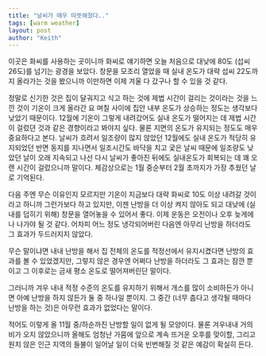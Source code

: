 ```yaml
---
title: "날씨가 매우 따뜻해졌다.."
tags: [warm weather]
layout: post
author: "Keith"
---
```


이곳은 화씨를 사용하는 곳이니까 화씨로 얘기하면 오늘 처음으로 대낮에 80도 (섭씨 26도)를 넘기는 광경을 보았다. 창문을 모조리 열었을 때 실내 온도가 대략 섭씨 22도까지 올라가는 것을 봤으니까 이만하면 이제 겨울 다 갔구나 할 수 있을 것 같다.

정말로 신기한 것은 집이 달궈지고 식고 하는 것에 제법 시간이 걸리는 것이라는 것을 느낀 것이 기온이 크게 올라간 요 며칠 사이에 집안 내부 온도가 상승하는 정도는 생각보다 낮았기 때문이다. 12월에 기온이 그렇게 내려갔어도 실내 온도가 떨어지는 데 제법 시간이 걸렀뎐 것과 같은 경향이라고 봐야지 싶다. 물론 지면의 온도가 유지되는 정도도 매우 중요하다고 본다. 날씨가 흐려서 일조량이 많지 않았던 12월에도 실내 온도가 적당히 유지되었던 반면 동지를 지나면서 일조시간도 바닥을 치고 궃은 날씨 때문에 일조량도 낮았던 날이 오래 지속되고 나선 다시 날씨가 좋아진 뒤에도 실내온도가 회복되는 데 꽤 오랜 시간이 걸렀으니까 말이다. 체감상으로는 1월 중순부터 2월 초까지가 가장 추웠던 날로 기억된다. 

다음 주엔 무슨 이유인지 모르지만 기온이 지금보다 대략 화씨로 10도 이상 내려갈 것이라고 하니까 그런가보다 하고 있지만, 이젠 난방을 더 이상 켜지 않아도 되고 대낮에 (실내를 덥히기 위해) 창문을 열어놓을 수 있어서 좋다. 이제 운동은 오전이나 오후 늦게에나 나가야 될 것 같다. 어차피 어느 정도 냉각되어버린 다음엔 아무리 난방을 하더라도 그 효과가 두드러지지 않았다.

무슨 말이냐면 내내 난방을 해서 집 전체의 온도를 적정선에서 유지시켰다면 난방의 효과를 볼 수 있었겠지만, 그렇지 않은 경우엔 어쩌다 난방을 하더라도 그 효과는 잠깐 뿐이고 그 이후로는 금새 평소 온도로 떨어져버린단 말이다. 

그러니까 겨우 내내 적정 수준의 온도를 유지하기 위해서 개스를 많이 소비하든가 아니면 아예 난방을 하지 않든가 둘 중 하나일 뿐이지. 그 중간 (너무 춥다고 생각될 때마다 난방을 하는 것)은 아무런 효과가 없었다는 말이다.

적어도 이렇게 올 11월 중/하순까진 난방할 일이 없게 될 모양이다. 물론 겨우내내 거의 비가 오지 않았으니까 올해도 엄청난 가뭄에 앞으로 계속 뜨거운 오후를 맞이할, 그리고 원치 않은 인근 지역의 들불이 일어날 일이 더욱 빈번해질 것 같은 예감이 확실히 든다. 
